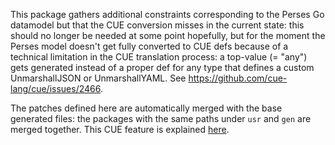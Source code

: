 This package gathers additional constraints corresponding to the Perses Go datamodel but that the CUE conversion misses in the current state: this should no longer be needed at some point hopefully, but for the moment the Perses model doesn't get fully converted to CUE defs because of a technical limitation in the CUE translation process: a top-value (= "any") gets generated instead of a proper def for any type that defines a custom UnmarshallJSON or UnmarshallYAML. See https://github.com/cue-lang/cue/issues/2466.

The patches defined here are automatically merged with the base generated files: the packages with the same paths under `usr` and `gen` are merged together. This CUE feature is explained [here](https://cuelang.org/docs/concepts/packages/#the-cuemod-directory).